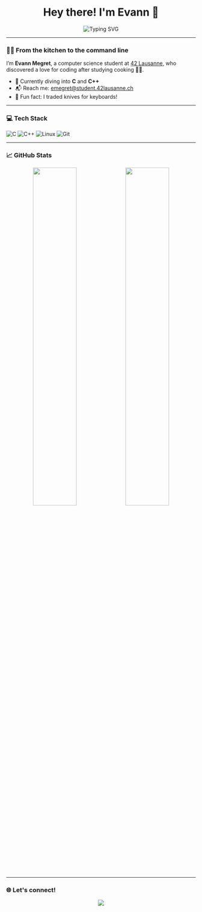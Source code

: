 <h1 align="center">Hey there! I'm Evann 👋</h1>

<p align="center">
  <img src="https://readme-typing-svg.herokuapp.com?font=Fira+Code&weight=600&size=22&pause=1000&color=F7F7F7&center=true&vCenter=true&multiline=true&width=435&lines=Computer+Science+Student+from+France;Ex-Chef+turned+Coder;Currently+learning+C+and+C%2B%2B+at+42+Lausanne" alt="Typing SVG" />
</p>

---

### 👨‍🍳 From the kitchen to the command line
I’m **Evann Megret**, a computer science student at [42 Lausanne](https://42lausanne.ch), who discovered a love for coding after studying cooking 👨‍🍳.

- 🔭 Currently diving into **C** and **C++**
- 📬 Reach me: emegret@student.42lausanne.ch
- 🎯 Fun fact: I traded knives for keyboards!

---

### 💻 Tech Stack
![C](https://img.shields.io/badge/C-A8B9CC?style=flat-square&logo=c&logoColor=white)
![C++](https://img.shields.io/badge/C%2B%2B-00599C?style=flat-square&logo=c%2B%2B&logoColor=white)
![Linux](https://img.shields.io/badge/Linux-FCC624?style=flat-square&logo=linux&logoColor=black)
![Git](https://img.shields.io/badge/Git-F05032?style=flat-square&logo=git&logoColor=white)

---

### 📈 GitHub Stats
<p align="center">
  <img width="48%" src="https://github-readme-stats.vercel.app/api?username=evann0105&show_icons=true&theme=radical" />
  <img width="48%" src="https://github-readme-streak-stats.herokuapp.com/?user=evann0105&theme=radical" />
</p>

---

### 🌐 Let's connect!
<p align="center">
  <a href="https://github.com/evann0105"><img src="https://img.shields.io/github/followers/evann0105?label=Follow&style=social"></a>
</p>
